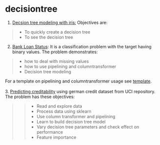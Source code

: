 # decisiontree
1. <a href=https://github.com/harnalashok/decisiontree/tree/master/iris>Decsion tree modeling with iris:</a> Objectives are:
<blockquote>
<ul><li>To quickly create a decision tree</li>
  <li>To see the decision tree</li>
  </ul></blockquote>
  
2. <a href=https://github.com/harnalashok/decisiontree/tree/master/Bank%20Loan%20Status>Bank Loan Status</a>: It is a classification problem with the target having binary values. The problem demonstrates:<br>
<blockquote>
  <ul>
    <li>how to deal with missing values</li>
    <li>how to use pipelining and columntransformer</li>
    <li>Decision tree modeling</li></ul></blockquote>
    For a template on pipelining and columntransformer usage see <a href=https://github.com/harnalashok/general/tree/master/Pipeline%20%26%20ColumnTransformer>template</a>.<br><br>
3. <a href=https://github.com/harnalashok/decisiontree/tree/master/german_credit>Predicting creditability</a> using german credit dataset from UCI repository. The problem has these objectives:
<blockquote><blockquote>
<ul><li>Read and explore data</li>
  <li>Process data using sklearn</li>
  <li>Use column transformer and pipelining</li>
  <li>Learn to build decision tree model</li>
  <li>Vary decision tree parameters and check effect on performance</li>
  <li>Feature importance</li></ul></blockquote>
